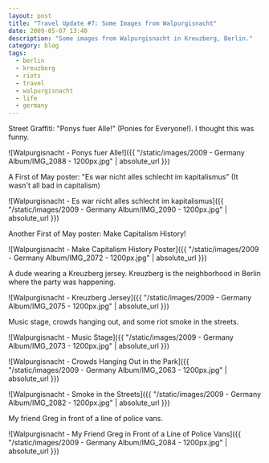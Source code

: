 ```yaml
---
layout: post
title: "Travel Update #7: Some Images from Walpurgisnacht"
date: 2009-05-07 13:40
description: "Some images from Walpurgisnacht in Kreuzberg, Berlin."
category: blog
tags:
  - berlin
  - kreuzberg
  - riots
  - travel
  - walpurgisnacht
  - life
  - germany
---
```


Street Graffiti: "Ponys fuer Alle!" (Ponies for Everyone!). I thought this was funny.

![Walpurgisnacht - Ponys fuer Alle!]({{ "/static/images/2009 - Germany Album/IMG_2088 - 1200px.jpg" | absolute_url }})

A First of May poster: "Es war nicht alles schlecht im kapitalismus" (It wasn't all bad in capitalism)

![Walpurgisnacht - Es war nicht alles schlecht im kapitalismus]({{ "/static/images/2009 - Germany Album/IMG_2090 - 1200px.jpg" | absolute_url }})

Another First of May poster: Make Capitalism History!

![Walpurgisnacht - Make Capitalism History Poster]({{ "/static/images/2009 - Germany Album/IMG_2072 - 1200px.jpg" | absolute_url }})

A dude wearing a Kreuzberg jersey. Kreuzberg is the neighborhood in Berlin where the party was happening.

![Walpurgisnacht - Kreuzberg Jersey]({{ "/static/images/2009 - Germany Album/IMG_2075 - 1200px.jpg" | absolute_url }})

Music stage, crowds hanging out, and some riot smoke in the streets.

![Walpurgisnacht - Music Stage]({{ "/static/images/2009 - Germany Album/IMG_2073 - 1200px.jpg" | absolute_url }})

![Walpurgisnacht - Crowds Hanging Out in the Park]({{ "/static/images/2009 - Germany Album/IMG_2063 - 1200px.jpg" | absolute_url }})

![Walpurgisnacht - Smoke in the Streets]({{ "/static/images/2009 - Germany Album/IMG_2082 - 1200px.jpg" | absolute_url }})

My friend Greg in front of a line of police vans.

![Walpurgisnacht - My Friend Greg in Front of a Line of Police Vans]({{ "/static/images/2009 - Germany Album/IMG_2084 - 1200px.jpg" | absolute_url }})
